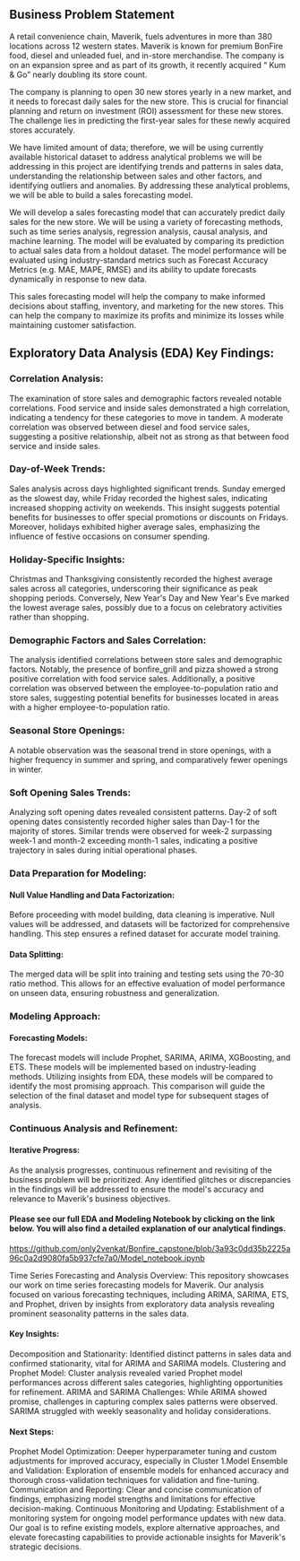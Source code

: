 ## Business Problem Statement
A retail convenience chain, Maverik, fuels adventures in more than 380 locations across 12 western states. Maverik is known for premium BonFire food, diesel and unleaded fuel, and in-store merchandise. The company is on an expansion spree and as part of its growth, it recently acquired “ Kum & Go” nearly doubling its store count.

The company is planning to open 30 new stores yearly in a new market, and it needs to forecast daily sales for the new store. This is crucial for financial planning and return on investment (ROI) assessment for these new stores. The challenge lies in predicting the first-year sales for these newly acquired stores accurately.

We have limited amount of data; therefore, we will be using currently available historical dataset to address analytical problems we will be addressing in this project are identifying trends and patterns in sales data, understanding the relationship between sales and other factors, and identifying outliers and anomalies. By addressing these analytical problems, we will be able to build a sales forecasting model.

We will develop a sales forecasting model that can accurately predict daily sales for the new store. We will be using a variety of forecasting methods, such as time series analysis, regression analysis, causal analysis, and machine learning. The model will be evaluated by comparing its prediction to actual sales data from a holdout dataset. The model performance will be evaluated using industry-standard metrics such as Forecast Accuracy Metrics (e.g. MAE, MAPE, RMSE) and its ability to update forecasts dynamically in response to new data.

This sales forecasting model will help the company to make informed decisions about staffing, inventory, and marketing for the new stores. This can help the company to maximize its profits and minimize its losses while maintaining customer satisfaction.

## Exploratory Data Analysis (EDA) Key Findings:

### Correlation Analysis:
The examination of store sales and demographic factors revealed notable correlations. Food service and inside sales demonstrated a high correlation, indicating a tendency for these categories to move in tandem. A moderate correlation was observed between diesel and food service sales, suggesting a positive relationship, albeit not as strong as that between food service and inside sales.

### Day-of-Week Trends:
Sales analysis across days highlighted significant trends. Sunday emerged as the slowest day, while Friday recorded the highest sales, indicating increased shopping activity on weekends. This insight suggests potential benefits for businesses to offer special promotions or discounts on Fridays. Moreover, holidays exhibited higher average sales, emphasizing the influence of festive occasions on consumer spending.

### Holiday-Specific Insights:
Christmas and Thanksgiving consistently recorded the highest average sales across all categories, underscoring their significance as peak shopping periods. Conversely, New Year's Day and New Year's Eve marked the lowest average sales, possibly due to a focus on celebratory activities rather than shopping.

### Demographic Factors and Sales Correlation:
The analysis identified correlations between store sales and demographic factors. Notably, the presence of bonfire_grill and pizza showed a strong positive correlation with food service sales. Additionally, a positive correlation was observed between the employee-to-population ratio and store sales, suggesting potential benefits for businesses located in areas with a higher employee-to-population ratio.

### Seasonal Store Openings:
A notable observation was the seasonal trend in store openings, with a higher frequency in summer and spring, and comparatively fewer openings in winter.

### Soft Opening Sales Trends:
Analyzing soft opening dates revealed consistent patterns. Day-2 of soft opening dates consistently recorded higher sales than Day-1 for the majority of stores. Similar trends were observed for week-2 surpassing week-1 and month-2 exceeding month-1 sales, indicating a positive trajectory in sales during initial operational phases.

### Data Preparation for Modeling:

#### Null Value Handling and Data Factorization:
Before proceeding with model building, data cleaning is imperative. Null values will be addressed, and datasets will be factorized for comprehensive handling. This step ensures a refined dataset for accurate model training.

#### Data Splitting:
The merged data will be split into training and testing sets using the 70-30 ratio method. This allows for an effective evaluation of model performance on unseen data, ensuring robustness and generalization.

### Modeling Approach:

#### Forecasting Models:
The forecast models will include Prophet, SARIMA, ARIMA, XGBoosting, and ETS. These models will be implemented based on industry-leading methods. Utilizing insights from EDA, these models will be compared to identify the most promising approach. This comparison will guide the selection of the final dataset and model type for subsequent stages of analysis.

### Continuous Analysis and Refinement:

#### Iterative Progress:
As the analysis progresses, continuous refinement and revisiting of the business problem will be prioritized. Any identified glitches or discrepancies in the findings will be addressed to ensure the model's accuracy and relevance to Maverik's business objectives.

#### Please see our full EDA and Modeling Notebook by clicking on the link below. You will also find a detailed explanation of our analytical findings.

https://github.com/only2venkat/Bonfire_capstone/blob/3a93c0dd35b2225a96c0a2d9080fa5b937cfe7a0/Model_notebook.ipynb

Time Series Forecasting and Analysis Overview:
This repository showcases our work on time series forecasting models for Maverik. Our analysis focused on various forecasting techniques, including ARIMA, SARIMA, ETS, and Prophet, driven by insights from exploratory data analysis revealing prominent seasonality patterns in the sales data.

#### Key Insights:
Decomposition and Stationarity: Identified distinct patterns in sales data and confirmed stationarity, vital for ARIMA and SARIMA models.
Clustering and Prophet Model: Cluster analysis revealed varied Prophet model performances across different sales categories, highlighting opportunities for refinement.
ARIMA and SARIMA Challenges: While ARIMA showed promise, challenges in capturing complex sales patterns were observed. SARIMA struggled with weekly seasonality and holiday considerations.

#### Next Steps:
Prophet Model Optimization: Deeper hyperparameter tuning and custom adjustments for improved accuracy, especially in Cluster 
1.Model Ensemble and Validation: Exploration of ensemble models for enhanced accuracy and thorough cross-validation techniques for validation and fine-tuning.
Communication and Reporting: Clear and concise communication of findings, emphasizing model strengths and limitations for effective decision-making.
Continuous Monitoring and Updating: Establishment of a monitoring system for ongoing model performance updates with new data.
Our goal is to refine existing models, explore alternative approaches, and elevate forecasting capabilities to provide actionable insights for Maverik's strategic decisions.
